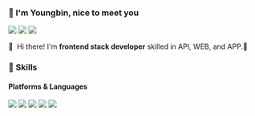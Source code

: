 ### 👋 I'm Youngbin, nice to meet you
<p>
  <a href="https://velog.io/@chyb627/posts" target="_blank"><img src="https://img.shields.io/badge/Blog-181717?style=flat-square&logo=github&logoColor=white"/></a>
  <a href="https://www.linkedin.com/in/chyb627/" target="_blank"><img src="https://img.shields.io/badge/YoungBin-0A66C2?style=flat-square&logo=Linkedin&logoColor=white"/></a>
  <!-- <a href="https://twitter.com/chyb627" target="_blank"><img src="https://img.shields.io/badge/chyb627-000000?style=flat-square&logo=X&logoColor=white"/></a> -->
<a href="mailto:chyb627@naver.com" target="_blank">
  <img src="https://img.shields.io/badge/chyb627@naver.com-03C75A?style=flat-square&logo=Naver&logoColor=white"/>
</a>
</p>

<p>
  👋&nbsp; Hi there! I'm <b>frontend stack developer</b> skilled in API, WEB, and APP.🚀<br/>
</p>


### 💪 Skills
#### Platforms & Languages
<p>
  <img src="https://img.shields.io/badge/React-61DAFB?style=flat-square&logo=React&logoColor=black"/>
  <img src="https://img.shields.io/badge/ReactNative-61DAFB?style=flat-square&logo=React&logoColor=black"/>
  <img src="https://img.shields.io/badge/Node.js-339933?style=flat-square&logo=Node.js&logoColor=white"/>
  <img src="https://img.shields.io/badge/NestJS-E0234E?style=flat-square&logo=nestjs&logoColor=white"/>
  <img src="https://img.shields.io/badge/Vue.js-4FC08D?style=flat-square&logo=Vue.js&logoColor=white"/>
</p>

<!-- <p>
  <img src="https://img.shields.io/badge/Kotlin-0095D5?style=flat-square&logo=Kotlin&logoColor=white"/> 
  <img src="https://img.shields.io/badge/TypeScript-3178C6?style=flat-square&logo=TypeScript&logoColor=white"/>
  <img src="https://img.shields.io/badge/Java-007396?style=flat-square&logo=Java&logoColor=white"/>
  <img src="https://img.shields.io/badge/Swift-FA7343?style=flat-square&logo=Swift&logoColor=white"/>
</p> -->